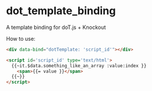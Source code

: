 dot_template_binding
====================

A template binding for doT.js + Knockout

How to use:
```html
<div data-bind="dotTemplate: 'script_id'"></div>

<script id='script_id' type='text/html'>
  {{~it.$data.something_like_an_array :value:index }}
    <span>{{= value }}</span>
  {{~}}
</script>
```
